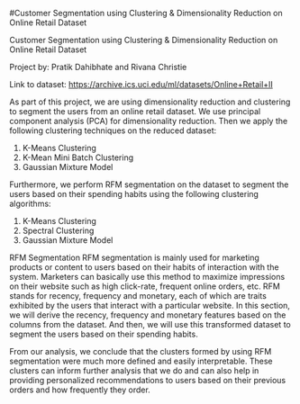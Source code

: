 #Customer Segmentation using Clustering & Dimensionality Reduction on Online Retail Dataset


Customer Segmentation using Clustering & Dimensionality Reduction on Online Retail Dataset

Project by: Pratik Dahibhate and Rivana Christie

Link to dataset: https://archive.ics.uci.edu/ml/datasets/Online+Retail+II

As part of this project, we are using dimensionality reduction and clustering to segment the users from an online retail dataset. We use principal component analysis (PCA) for dimensionality reduction. Then we apply the following clustering techniques on the reduced dataset:

1. K-Means Clustering
2. K-Mean Mini Batch Clustering
3. Gaussian Mixture Model

Furthermore, we perform RFM segmentation on the dataset to segment the users based on their spending habits using the following clustering algorithms:

1. K-Means Clustering
2. Spectral Clustering
3. Gaussian Mixture Model

RFM Segmentation
RFM segmentation is mainly used for marketing products or content to users based on their habits of interaction with the system. Marketers can basically use this method to maximize impressions on their website such as high click-rate, frequent online orders, etc. 
RFM stands for recency, frequency and monetary, each of which are traits exhibited by the users that interact with a particular website. In this section, we will derive the recency, frequency and monetary features based on the columns from the dataset. And then, we will use this transformed dataset to segment the users based on their spending habits.

From our analysis, we conclude that the clusters formed by using RFM segmentation were much more defined and easily interpretable. These clusters can inform further analysis that we do and can also help in providing personalized recommendations to users based on their previous orders and how frequently they order.
